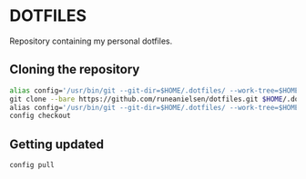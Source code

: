 # DOTFILES

Repository containing my personal dotfiles.

## Cloning the repository

``` sh
alias config='/usr/bin/git --git-dir=$HOME/.dotfiles/ --work-tree=$HOME'\
git clone --bare https://github.com/runeanielsen/dotfiles.git $HOME/.dotfiles\
alias config='/usr/bin/git --git-dir=$HOME/.dotfiles/ --work-tree=$HOME'\
config checkout
```

## Getting updated

``` sh
config pull
```
